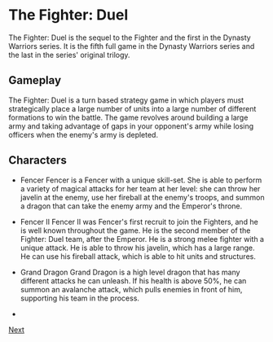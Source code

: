 # The Fighter: Duel

The Fighter: Duel is the sequel to the Fighter and the first in the Dynasty Warriors series. It is the fifth full game in the Dynasty Warriors series and the last in the series' original trilogy.

## Gameplay

The Fighter: Duel is a turn based strategy game in which players must strategically place a large number of units into a large number of different formations to win the battle. The game revolves around building a large army and taking advantage of gaps in your opponent's army while losing officers when the enemy's army is depleted.

## Characters

*   Fencer   Fencer is a Fencer with a unique skill-set. She is able to perform a variety of magical attacks for her team at her level: she can throw her javelin at the enemy, use her fireball at the enemy's troops, and summon a dragon that can take the enemy army and the Emperor's throne.

*   Fencer II  Fencer II was Fencer's first recruit to join the Fighters, and he is well known throughout the game. He is the second member of the Fighter: Duel team, after the Emperor. He is a strong melee fighter with a unique attack. He is able to throw his javelin, which has a large range. He can use his fireball attack, which is able to hit units and structures.

*   Grand Dragon  Grand Dragon is a high level dragon that has many different attacks he can unleash. If his health is above 50%, he can summon an avalanche attack, which pulls enemies in front of him, supporting his team in the process.

*

[Next](120.md)